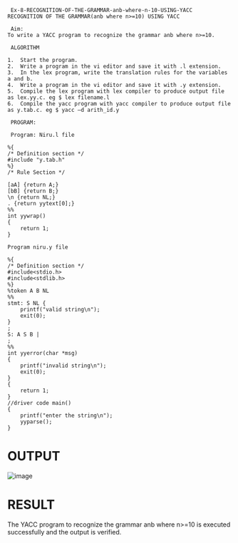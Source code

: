 ~~~
 Ex-8-RECOGNITION-OF-THE-GRAMMAR-anb-where-n-10-USING-YACC
RECOGNITION OF THE GRAMMAR(anb where n>=10) USING YACC

 Aim:
To write a YACC program to recognize the grammar anb where n>=10.

 ALGORITHM

1.	Start the program.
2.	Write a program in the vi editor and save it with .l extension.
3.	In the lex program, write the translation rules for the variables a and b.
4.	Write a program in the vi editor and save it with .y extension.
5.	Compile the lex program with lex compiler to produce output file as lex.yy.c. eg $ lex filename.l
6.	Compile the yacc program with yacc compiler to produce output file as y.tab.c. eg $ yacc –d arith_id.y

 PROGRAM:

 Program: Niru.l file

%{
/* Definition section */
#include "y.tab.h"
%}
/* Rule Section */

[aA] {return A;}
[bB] {return B;}
\n {return NL;}
. {return yytext[0];}
%%
int yywrap()
{
    return 1;
}

Program niru.y file

%{
/* Definition section */
#include<stdio.h>
#include<stdlib.h>
%}
%token A B NL
%%
stmt: S NL { 
    printf("valid string\n");
    exit(0); 
}
;
S: A S B |
;
%%
int yyerror(char *msg)
{
    printf("invalid string\n"); 
    exit(0);
}
{
    return 1;
}
//driver code main()
{
    printf("enter the string\n"); 
    yyparse();
}
~~~
# OUTPUT
![image](https://github.com/niranjanadevi-s/Ex-8-RECOGNITION-OF-THE-GRAMMAR-anb-where-n-10-USING-YACC/assets/141748873/5c136e73-d8dd-4753-b10b-f241ee25793e)

# RESULT
The YACC program to recognize the grammar anb where n>=10 is executed successfully and the output is verified.
 

